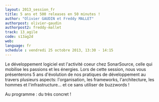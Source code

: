 ```yaml
---
layout: 2013_session_fr
title: 5 ans et 500 releases en 50 minutes !
author: "Olivier GAUDIN et Freddy MALLET"
authorpost: olivier-gaudin
authorpost2: freddy-mallet
track: 13_agile
code: s13ag2d
web: 
language: fr
schedule : vendredi 25 octobre 2013, 13:30 - 14:15
---
```


Le développement logiciel est l'activité coeur chez SonarSource, celle qui mobilise les passions et les énergies. Lors de cette session, nous vous présenterons 5 ans d'évolution de nos pratiques de développement au travers plusieurs aspects: l'organisation, les frameworks, l'architecture, les hommes et l'infrastructure... et ce sans utiliser de buzzwords !

Au programme : du très concret !
